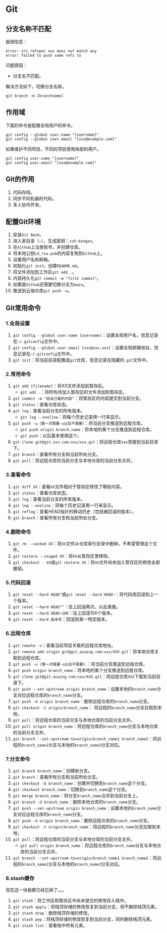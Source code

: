 # Git

## 分支名称不匹配

报错信息：

```shell
error: src refspec xxx does not match any
error: failed to push some refs to
```

问题原因：  

- 分支名不匹配。

解决方法如下，切换分支名称。

```shell
git branch -m [branchname]
```

## 作用域

下面的命令是配置全局用户的命令。

```shell
git config --global user.name "[username]"
git config --global user.email "[xxx@example.com]"
```  

如果维护不同项目，不同的项目使用局部的用户。

```shell
git config user.name "[username]"
git config user.email "[xxx@example.com]"
```  

## Git的作用

1. 代码存档。
2. 同步不同机器的代码。
3. 多人协作开发。

## 配置Git环境

1. 安装`Git Bash`。
2. 进入家目录（`~`），生成密钥：`ssh-kengen`。
3. 在`Github`上注册账号，并创建仓库。
4. 将本地公钥`id_rsa.pub`的内容复制到`Github`上。
5. 设置用户名和邮箱。
6. 初始化`git init`，创建`README.md`。
7. 将文件添加到工作区`git add .`。
8. 内容持久化`git commit -m "first commit"`。
9. 如果是`Github`还需要切换分支为`main`。
10. 推送到云端仓库`git push -u`。

## Git常用命令

### 1.全局设置

1. `git config --global user.name [username]`：设置全局用户名，信息记录在`~/.gitconfig`文件中。
2. `git config --global user.email [xxx@xxx.xxx]`：设置全局邮箱地址，信息记录在`~/.gitconfig`文件中。
3. `git init`：将当前目录配置成`git`仓库，信息记录在隐藏的`.git`文件中。

### 2.常用命令

1. `git add [filename]`：将XX文件添加到暂存区。
   - `git add .`：将所有待加入暂存区的文件添加到暂存区。
2. `git commit -m "给自己看的内容"`：将暂存区的内容提交到当前分支。
3. `git status`：查看仓库状态。
4. `git log`：查看当前分支的所有版本。
   - `git log --oneline`：将每个历史记录用一行来显示。
5. `git push -u（第一次需要-u以后不需要）`：将当前分支推送到远程仓库。
   - `git push origin branch_name`：将本地的某个分支推送到远程仓库。
   - `git push`：以后基本使用这个。
6. `git clone git@git.xxx.com:xxx/xxx.git`：将远程仓库`xxx`克隆到当前目录下。
7. `git branch`：查看所有分支和当前所处分支。
8. `git pull`：将远程仓库的当前分支与本地仓库的当前分支合并。

### 3.查看命令

1. `git diff XX`：查看`XX`文件相对于暂存区修改了哪些内容。
2. `git status`：查看仓库状态。
3. `git log`：查看当前分支的所有版本。
4. `git log --oneline`：将每个历史记录用一行来显示。
5. `git reflog`：查看HEAD指针的移动历史（包括被回滚的版本）。
6. `git branch`：查看所有分支和当前所处分支。

### 4.删除命令

1. `git rm --cached XX`：将`XX`文件从仓库索引目录中删掉，不希望管理这个文件。
2. `git restore --staged XX`：将`XX`从暂存区里移除。
3. `git checkout - XX`或`git restore XX`：将`XX`文件尚未加入暂存区的修改全部撤销。

### 5.代码回滚

1. `git reset --hard HEAD^`或`git reset --hard HEAD~`：将代码库回滚到上一个版本。
2. `git reset --hard HEAD^^`：往上回滚两次，以此类推。
3. `git reset --hard HEAD~100`：往上回滚100个版本。
4. `git reset --hard 版本号`：回滚到某一特定版本。

### 6.远程仓库

1. `git remote -v`：查看当前项目关联的远程仓库地址。
2. `git remote add origin git@git.acwing.com:xxx/XXX.git`：将本地仓库关联到远程仓库。
3. `git push -u (第一次需要-u以后不需要)` ：将当前分支推送到远程仓库。
4. `git push origin branch_name`：将本地的某个分支推送到远程仓库。
5. `git clone git@git.acwing.com:xxx/XXX.git`：将远程仓库`XXX`下载到当前目录下。
6. `git push --set-upstream origin branch_name`：设置本地的`branch_name`分支对应远程仓库的`branch_name`分支。
7. `git push -d origin branch_name`：删除远程仓库的`branch_name`分支。
8. `git checkout -t origin/branch_name`： 将远程的`branch_name`分支拉取到本地。
9. `git pull`：将远程仓库的当前分支与本地仓库的当前分支合并。
10. `git pull origin branch_name`：将远程仓库的`branch_name`分支与本地仓库的当前分支合并。
11. `git branch --set-upstream-to=origin/branch_name1 branch_name2`：将远程的`branch_name1`分支与本地的`branch_name2`分支对应。

### 7.分支命令

1. `git branch branch_name`：创建新分支。
2. `git branch`：查看所有分支和当前所处分支。
3. `git checkout -b branch_name`：创建并切换到`branch_name`这个分支。
4. `git checkout branch_name`：切换到`branch_name`这个分支。
5. `git merge branch_name`：将分支`branch_name`合并到当前分支上。
6. `git branch -d branch_name`：删除本地仓库的`branch_name`分支。
7. `git push --set-upstream origin branch_name`：设置本地的`branch_name`分支对应远程仓库的`branch_name`分支。
8. `git push -d origin branch_name`：删除远程仓库的`branch_name`分支。
9. `git checkout -t origin/branch_name`：将远程的`branch_name`分支拉取到本地。
10. `git pull`：将远程仓库的当前分支与本地仓库的当前分支合并。
    - `git pull origin branch_name`：将远程仓库的`branch_name`分支与本地仓库的当前分支合并。
11. `git branch --set-upstream-to=origin/branch_name1 branch_name2`：将远程的`branch_name1`分支与本地的`branch_name2`分支对应。

### 8.stash缓存

现在这一块我都已经忘掉了。。。

1. `git stash`：将工作区和暂存区中尚未提交的修改存入栈中。
2. `git stash apply`：将栈顶存储的修改恢复到当前分支，但不删除栈顶元素。
3. `git stash drop`：删除栈顶存储的修改。
4. `git stash pop`：将栈顶存储的修改恢复到当前分支，同时删除栈顶元素。
5. `git stash list`：查看栈中所有元素。
